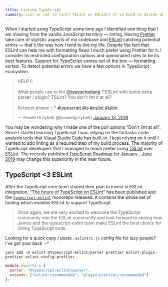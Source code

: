 ```yaml
---
title: Linting TypeScript
summary: Lint or not to lint? TSLint or ESLint? It is hard to decide what to use to identify potential errors. Let me elaborate why I chose ESLint to help me doing that.
---
```


When I started using TypeScript some time ago I identified one thing that I am missing from the vanilla JavaScript territory — linting. Having [Prettier](https://prettier.io/) take care of stylistic aspects of my codebase and [ESLint](https://eslint.org/) catching potential errors — that's the way how I tend to live my life. Despite the fact that ESLint can help me with formatting flaws I much prefer using Prettier for it. I consider its restricted configuration options and opinionated rules to be its best features. Support for TypeScript comes out of the box — formatting sorted. To detect potential errors we have a few options in TypeScript ecosystem.

<blockquote class="twitter-tweet"><p lang="en" dir="ltr">HELP ‼️<br><br>What people use to lint <a href="https://twitter.com/typescriptlang?ref_src=twsrc%5Etfw">@typescriptlang</a> ? ESLint with some extra parser / plugin? TSLint? You don&#39;t lint it at all?<br><br>Retweet please :-* <a href="https://twitter.com/hashtag/typescript?src=hash&amp;ref_src=twsrc%5Etfw">#typescript</a> <a href="https://twitter.com/hashtag/ts?src=hash&amp;ref_src=twsrc%5Etfw">#ts</a> <a href="https://twitter.com/hashtag/eslint?src=hash&amp;ref_src=twsrc%5Etfw">#eslint</a> <a href="https://twitter.com/hashtag/tslint?src=hash&amp;ref_src=twsrc%5Etfw">#tslint</a></p>&mdash; Paweł Grzybek (@pawelgrzybek) <a href="https://twitter.com/pawelgrzybek/status/1084565668660473863?ref_src=twsrc%5Etfw">January 13, 2019</a></blockquote> <script async src="https://platform.twitter.com/widgets.js" charset="utf-8"></script>

You may be wondering why I made one of the poll options "Don't lint at all". Since I started learning TypeScript I was relying on the fantastic code analysis tools that [Visual Studio Code](https://code.visualstudio.com/) has built-in. I kept relying on it until I wanted to add linting as a required step of my build process. The majority of TypeScript developers that I managed to reach prefer using [TSLint](https://palantir.github.io/tslint/) over [ESLint](https://eslint.org/). The recently published [TypeScript Roadmap for January - June 2019](https://github.com/Microsoft/TypeScript/issues/29288) may change this superiority in the near future.

## TypeScript <3 ESLint

After the TypeScript core team shared their plan to invest in ESLint integration, ["The future of TypeScript on ESLint"](https://eslint.org/blog/2019/01/future-typescript-eslint) has been published and the [`typescript-eslint`](https://github.com/typescript-eslint/typescript-eslint) monorepo released. It contains the whole set of tooling which enables ESLint to support TypeScript.

> Once again, we are very excited to welcome the TypeScript community into the ESLint community and look forward to seeing how James and the typescript-eslint team make ESLint the best choice for linting TypeScript code.

Looking for a quick copy / paste `.eslintrc.js` config file for lazy people? I've got your back :-\*

```
yarn add -D eslint @typescript-eslint/parser prettier eslint-plugin-prettier eslint-config-prettier
```

```js
module.exports = {
  parser: "@typescript-eslint/parser",
  extends: ["eslint:recommended", "plugin:prettier/recommended"]
};
```
